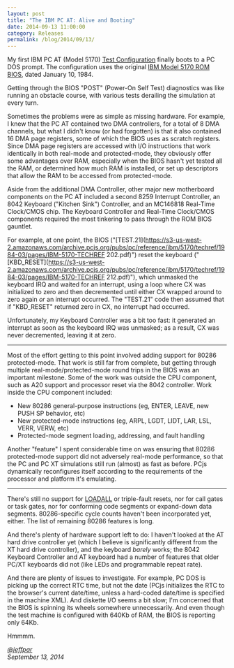 ```yaml
---
layout: post
title: "The IBM PC AT: Alive and Booting"
date: 2014-09-13 11:00:00
category: Releases
permalink: /blog/2014/09/13/
---
```


My first IBM PC AT (Model 5170) [Test Configuration](/devices/pcx86/machine/5170/ega/640kb/rev1/debugger/) finally
boots to a PC DOS prompt.  The configuration uses the original [IBM Model 5170 ROM BIOS](/devices/pcx86/rom/5170/),
dated January 10, 1984.
 
Getting through the BIOS "POST" (Power-On Self Test) diagnostics was like running an obstacle course, with various
tests derailing the simulation at every turn.

Sometimes the problems were as simple as missing hardware.  For example, I knew that the PC AT contained two DMA
controllers, for a total of 8 DMA channels, but what I didn't know (or had forgotten) is that it also contained 16
DMA page registers, some of which the BIOS uses as scratch registers.  Since DMA page registers are accessed with
I/O instructions that work identically in both real-mode and protected-mode, they obviously offer some advantages
over RAM, especially when the BIOS hasn't yet tested all the RAM, or determined how much RAM is installed, or set up
descriptors that allow the RAM to be accessed from protected-mode.

Aside from the additional DMA Controller, other major new motherboard components on the PC AT included a second
8259 Interrupt Controller, an 8042 Keyboard ("Kitchen Sink") Controller, and an MC146818 Real-Time Clock/CMOS chip.
The Keyboard Controller and Real-Time Clock/CMOS components required the most tinkering to pass through the ROM BIOS
gauntlet.

For example, at one point, the BIOS ("[TEST.21](https://s3-us-west-2.amazonaws.com/archive.pcjs.org/pubs/pc/reference/ibm/5170/techref/1984-03/pages/IBM-5170-TECHREF 202.pdf)")
reset the keyboard ("[KBD_RESET](https://s3-us-west-2.amazonaws.com/archive.pcjs.org/pubs/pc/reference/ibm/5170/techref/1984-03/pages/IBM-5170-TECHREF 212.pdf)"),
which unmasked the keyboard IRQ and waited for an interrupt, using a loop where CX was initialized to zero and then
decremented until either CX wrapped around to zero again *or* an interrupt occurred.  The "TEST.21" code then assumed
that if "KBD_RESET" returned zero in CX, no interrupt had occurred.

Unfortunately, my Keyboard Controller was a bit too fast: it generated an interrupt as soon as the keyboard IRQ was
unmasked; as a result, CX was never decremented, leaving it at zero.

---

Most of the effort getting to this point involved adding support for 80286 protected-mode.  That work is still far
from complete, but getting through multiple real-mode/protected-mode round trips in the BIOS was an important
milestone.  Some of the work was outside the CPU component, such as A20 support and processor reset via the 8042
controller.  Work inside the CPU component included:

 - New 80286 general-purpose instructions (eg, ENTER, LEAVE, new PUSH SP behavior, etc)
 - New protected-mode instructions (eg, ARPL, LGDT, LIDT, LAR, LSL, VERR, VERW, etc)
 - Protected-mode segment loading, addressing, and fault handling

Another "feature" I spent considerable time on was ensuring that 80286 protected-mode support did not adversely
real-mode performance, so that the PC and PC XT simulations still run (almost) as fast as before.  PCjs dynamically
reconfigures itself according to the requirements of the processor and platform it's emulating.

---

There's still no support for [LOADALL](/pubs/pc/reference/intel/80286/loadall/) or triple-fault resets, nor for
call gates or task gates, nor for conforming code segments or expand-down data segments.  80286-specific cycle
counts haven't been incorporated yet, either.  The list of remaining 80286 features is long.

And there's plenty of hardware support left to do: I haven't looked at the AT hard drive controller yet (which
I believe is significantly different from the XT hard drive controller), and the keyboard *barely* works; the 8042
Keyboard Controller and AT keyboard had a number of features that older PC/XT keyboards did not (like LEDs and
programmable repeat rate).

And there are plenty of issues to investigate.  For example, PC DOS is picking up the correct RTC time, but not the
date (PCjs initializes the RTC to the browser's current date/time, unless a hard-coded date/time is specified in the
machine XML).  And diskette I/O seems a bit slow; I'm concerned that the BIOS is spinning its wheels somewhere
unnecessarily.  And even though the test machine is configured with 640Kb of RAM, the BIOS is reporting only 64Kb.

Hmmmm.
 
*[@jeffpar](https://jeffpar.com)*  
*September 13, 2014*
